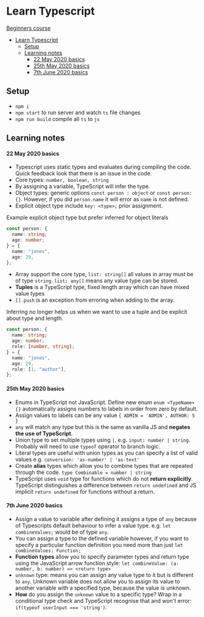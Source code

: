 # Learn Typescript

[Beginners course](https://www.youtube.com/watch?v=BwuLxPH8IDs)

- [Learn Typescript](#learn-typescript)
  - [Setup](#setup)
  - [Learning notes](#learning-notes)
      - [22 May 2020 basics](#22-may-2020-basics)
      - [25th May 2020 basics](#25th-may-2020-basics)
      - [7th June 2020 basics](#7th-june-2020-basics)

## Setup

- `npm i`
- `npm start` to run server and watch `ts` file changes
- `npm run build` compile all `ts` to `js`

## Learning notes

#### 22 May 2020 basics

- Typescript uses static types and evaluates during compiling the code. Quick feedback look that there is an issue in the code.
- Core types: `number, boolean, string`
- By assigning a variable, TypeScript will infer the type.
- Object types: generic options `const person : object` or `const person: {}`. However, if you did `person.name` it will error as `name` is not defined.
- Explicit object type include `key: <type>;` prior assignment.

Example explicit object type but prefer inferred for object literals

```typescript
const person: {
  name: string;
  age: number;
} = {
  name: "jones",
  age: 29,
};
```

- Array support the core type, `list: string[]` all values in array must be of type `string`. `list: any[]` means any value type can be stored.
- **Tuples** is a TypeScript type, fixed length array which can have mixed value types
- `[].push` is an exception from erroring when adding to the array.

Inferring no longer helps us when we want to use a tuple and be explicit about type and length.

```typescript
const person: {
  name: string;
  age: number;
  role: [number, string];
} = {
  name: "jones",
  age: 29,
  role: [1, "author"],
};
```

#### 25th May 2020 basics

- Enums in TypeScript not JavaScript. Define new enum `enum <TypeName> {}` automatically assigns numbers to labels in order from zero by default.
- Assign values to labels can be any value `{ ADMIN = 'ADMIN', AUTHOR: 5 }`
- `any` will match any type but this is the same as vanilla JS and **negates the use of TypeScript**.
- Union type to set multiple types using `|`. e.g. `input: number | string`. Probably will need to use `typeof` operator to branch logic.
- Literal types are useful with union types as you can specify a list of valid values e.g. `conversion: 'as-number' | 'as-text'`
- Create **alias** types which allow you to combine types that are repeated through the code. `type Combinable = number | string`
- TypeScript uses `void` type for functions which do not **return explicitly**. TypeScript distinguishes a difference between `return undefined` and JS implicit `return undefined` for functions without a return.

#### 7th June 2020 basics

- Assign a value to variable after defining it assigns a type of `any` because of Typescripts default behaviour to infer a value type. e.g. `let combineValues;` would be of type `any`.
- You can assign a type to the defined variable however, if you want to specify a particular function definition you need more than just `let combineValues: Function;`
- **Function types** allow you to specify parameter types and return type using the JavaScript arrow function style: `let combineValue: (a: number, b: number) => <return type>`
- `unknown` type: means you can assign any value type to it but is different to `any`. Unknown variable does not allow you to assign its value to another variable with a specified type, because the value is unknown.
- **How** do you assign the `unknown` value to a specific type? Wrap in a conditional type check and TypeScript recognise that and won't error: `if(typeof userInput === 'string')`.
